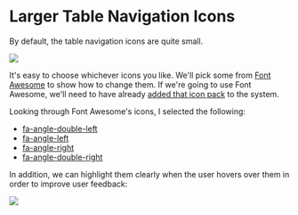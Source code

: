 # Larger Table Navigation Icons
By default, the table navigation icons are quite small.

![](default-table-icons.png)

It's easy to choose whichever icons you like. We'll pick some from [Font Awesome](http://fontawesome.io/) to show how to change them. If we're going to use Font Awesome, we'll need to have already [added that icon pack](https://github.com/OracleSiebel/ConfiguringSiebel/tree/master/ExampleCode/Open%20UI/Theme%20Customizations/Snippets/Add%20an%20Icon%20Pack) to the system.

Looking through Font Awesome's icons, I selected the following:
- [fa-angle-double-left](http://fontawesome.io/icon/angle-double-left/)
- [fa-angle-left](http://fontawesome.io/icon/angle-left/)
- [fa-angle-right](http://fontawesome.io/icon/angle-right/)
- [fa-angle-double-right](http://fontawesome.io/icon/angle-double-right/)

In addition, we can highlight them clearly when the user hovers over them in order to improve user feedback:

![](larger-table-icons-outcome.png)